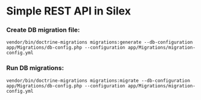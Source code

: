 # Simple REST API in Silex

### Create DB migration file:

`vendor/bin/doctrine-migrations migrations:generate --db-configuration app/Migrations/db-config.php --configuration app/Migrations/migration-config.yml`

### Run DB migrations:

`vendor/bin/doctrine-migrations migrations:migrate --db-configuration app/Migrations/db-config.php --configuration app/Migrations/migration-config.yml`